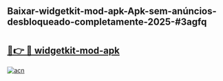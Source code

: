 ## Baixar-widgetkit-mod-apk-Apk-sem-anúncios-desbloqueado-completamente-2025-#3agfq

# <h2><a href="https://ainizakaria.my?title=widgetkit-mod-apk&ref=20M">🔗👉 🔴 widgetkit-mod-apk</a></h2>

[![acn](https://github.com/user-attachments/assets/0f9c940e-d8b0-45ae-aac7-cd30a18b3e1c)](https://ainizakaria.my?title=widgetkit-mod-apk&ref=20M)


